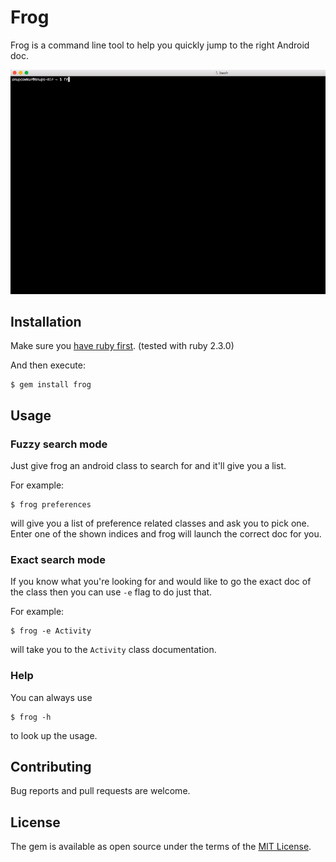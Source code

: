 # Frog

Frog is a command line tool to help you quickly jump to the right Android doc.

![Frog demo](https://raw.githubusercontent.com/anupcowkur/frog/master/frog_demo.gif)

## Installation

Make sure you [have ruby first](https://www.ruby-lang.org/en/documentation/installation/). (tested with ruby 2.3.0)

And then execute:

	$ gem install frog

## Usage
### Fuzzy search mode
Just give frog an android class to search for and it'll give you a list.

For example:

	$ frog preferences

will give you a list of preference related classes and ask you to pick one. Enter one of the shown indices and frog will launch the correct doc for you.

### Exact search mode
If you know what you're looking for and would like to go the exact doc of the class then you can use `-e` flag to do just that.

For example:

	$ frog -e Activity

will take you to the `Activity` class documentation.

### Help
You can always use

	$ frog -h 

to look up the usage.

## Contributing

Bug reports and pull requests are welcome.


## License

The gem is available as open source under the terms of the [MIT License](http://opensource.org/licenses/MIT).

